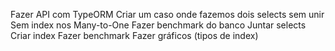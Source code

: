Fazer API com TypeORM
Criar um caso onde fazemos dois selects sem unir
Sem index nos Many-to-One
Fazer benchmark do banco
Juntar selects
Criar index
Fazer benchmark
Fazer gráficos (tipos de index)